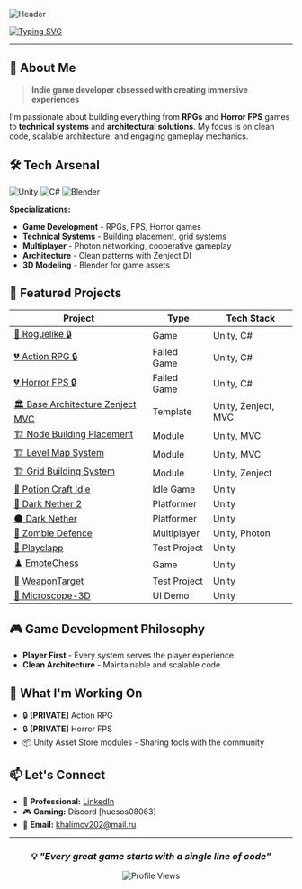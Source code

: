 ![Header](https://capsule-render.vercel.app/api?type=shark&color=0:8360c3,100:2ebf91&height=140&section=header&text=ShakhzodHD&fontSize=60&fontColor=ffffff)

[![Typing SVG](https://readme-typing-svg.herokuapp.com?font=Fira+Code&pause=1000&color=667EEA&width=500&lines=🎮+Crafting+Interactive+Worlds;Unity+%26+C%23+Developer;From+Concept+to+Production;Building+Systems+%26+Modules)](https://git.io/typing-svg)

---

## 🚀 About Me
> **Indie game developer obsessed with creating immersive experiences**

I'm passionate about building everything from **RPGs** and **Horror FPS** games to **technical systems** and **architectural solutions**. My focus is on clean code, scalable architecture, and engaging gameplay mechanics.

## 🛠️ Tech Arsenal
![Unity](https://img.shields.io/badge/Unity-000000?style=for-the-badge&logo=unity&logoColor=white)
![C#](https://img.shields.io/badge/C%23-239120?style=for-the-badge&logo=c-sharp&logoColor=white)
![Blender](https://img.shields.io/badge/Blender-F5792A?style=for-the-badge&logo=blender&logoColor=white)

**Specializations:**
- **Game Development** - RPGs, FPS, Horror games
- **Technical Systems** - Building placement, grid systems
- **Multiplayer** - Photon networking, cooperative gameplay
- **Architecture** - Clean patterns with Zenject DI
- **3D Modeling** - Blender for game assets

## 🎯 Featured Projects

| Project | Type | Tech Stack |
|---------|------|------------|
| [🎲 Roguelike 🔒](https://github.com/ShakhzodHD) | Game | Unity, C# |
| [💔 Action RPG 🔒](https://github.com/ShakhzodHD) | Failed Game | Unity, C# |
| [💔 Horror FPS 🔒](https://github.com/ShakhzodHD) | Failed Game | Unity, C# |
| [🏛️ Base Architecture Zenject MVC](https://github.com/ShakhzodHD/Base-Architecture-Zenject-MVC) | Template | Unity, Zenject, MVC |
| [🏗️ Node Building Placement](https://github.com/ShakhzodHD/NodeBuildingPlacementModule) | Module | Unity, MVC |
| [🏗️ Level Map System](https://github.com/ShakhzodHD/Level-Map-System-MVC-Solution) | Module | Unity, MVC |
| [🏗️ Grid Building System](https://github.com/ShakhzodHD/BuildingPlacementGridSystem) | Module | Unity, Zenject |
| [🧪 Potion Craft Idle](https://github.com/ShakhzodHD/PotionCraft) | Idle Game | Unity |
| [🌙 Dark Nether 2](https://github.com/ShakhzodHD/DarkNether2) | Platformer | Unity |
| [🌑 Dark Nether](https://github.com/ShakhzodHD/DarkNether) | Platformer | Unity |
| [🧟 Zombie Defence](https://github.com/ShakhzodHD/Zombie-Defence) | Multiplayer | Unity, Photon |
| [🎯 Playclapp](https://github.com/ShakhzodHD/Playclapp) | Test Project | Unity |
| [♟️ EmoteChess](https://github.com/ShakhzodHD/EmoteChess) | Game | Unity |
| [🎯 WeaponTarget](https://github.com/ShakhzodHD/WeaponTarget) | Test Project | Unity |
| [🔬 Microscope-3D](https://github.com/ShakhzodHD/Microscope-3D) | UI Demo | Unity |

## 🎮 Game Development Philosophy
- **Player First** - Every system serves the player experience
- **Clean Architecture** - Maintainable and scalable code

## 🌟 What I'm Working On
- 🔒 **[PRIVATE]** Action RPG
- 🔒 **[PRIVATE]** Horror FPS
- 📦 Unity Asset Store modules - Sharing tools with the community

## 📫 Let's Connect
- 💼 **Professional:** [LinkedIn](https://www.linkedin.com/in/shahzod-khalimov-63b45822b/)
- 🎮 **Gaming:** Discord [huesos08063]
- 📧 **Email:** khalimov202@mail.ru

---

<div align="center">

### 💡 *"Every great game starts with a single line of code"*

![Profile Views](https://komarev.com/ghpvc/?username=ShakhzodHD&color=667eea&style=flat-square)

</div>
